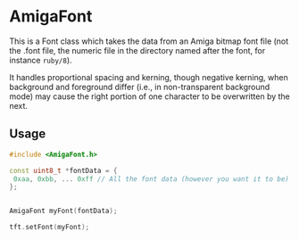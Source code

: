 AmigaFont
=========

This is a Font class which takes the data from an Amiga bitmap font file
(not the .font file, the numeric file in the directory named after the font,
for instance `ruby/8`).

It handles proportional spacing and kerning, though negative kerning, when
background and foreground differ (i.e., in non-transparent background mode)
may cause the right portion of one character to be overwritten by the next.

Usage
-----

```C++
#include <AmigaFont.h>

const uint8_t *fontData = {
 0xaa, 0xbb, ... 0xff // All the font data (however you want it to be)
};


AmigaFont myFont(fontData);

tft.setFont(myFont);
```
